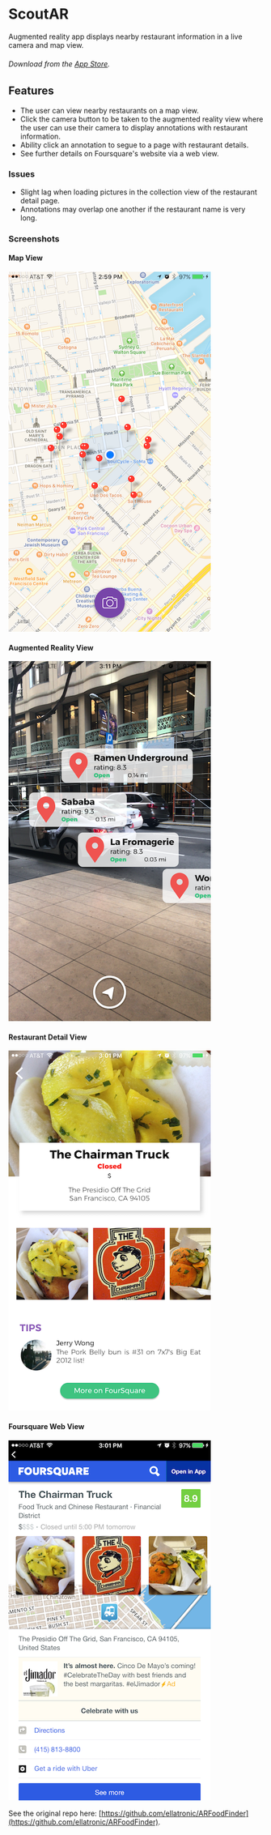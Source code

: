 # ScoutAR
Augmented reality app displays nearby restaurant information in a live camera and map view.
###### Download from the [App Store](https://itunes.apple.com/us/app/scout-ar/id1233445898?mt=8).

## Features
* The user can view nearby restaurants on a map view.
* Click the camera button to be taken to the augmented reality view where the user can use their camera to display annotations with restaurant information.
* Ability click an annotation to segue to a page with restaurant details.
* See further details on Foursquare's website via a web view.

### Issues
* Slight lag when loading pictures in the collection view of the restaurant detail page.
* Annotations may overlap one another if the restaurant name is very long.

### Screenshots
#### Map View

![Map View](ReadMeImages/MapView.png)

#### Augmented Reality View

![Augmented Reality View](ReadMeImages/CameraView.png)

#### Restaurant Detail View

![Restaurant Detail View](ReadMeImages/DetailView.png)

#### Foursquare Web View

![Foursquare Web View](ReadMeImages/FourSquare.png)

See the original repo here: [https://github.com/ellatronic/ARFoodFinder](https://github.com/ellatronic/ARFoodFinder).
